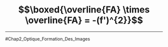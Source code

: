 # $$\boxed{\overline{FA} \times \overline{FA} = -(f')^{2}}$$

___
#Chap2_Optique_Formation_Des_Images 